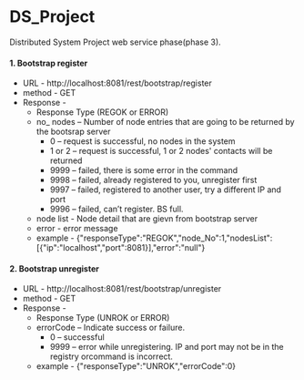 # DS_Project
Distributed System Project web service phase(phase 3). 

#### 1. Bootstrap register
  
  - URL - http://localhost:8081/rest/bootstrap/register
  - method - GET
  - Response - 
    - Response Type (REGOK or ERROR)
    - no_ nodes – Number of node entries that are going to be returned by the bootsrap server
        - 0 – request is successful, no nodes in the system
        - 1 or 2 – request is successful, 1 or 2 nodes' contacts will be returned
        - 9999 – failed, there is some error in the command
        - 9998 – failed, already registered to you, unregister first
        - 9997 – failed, registered to another user, try a different IP and port
        - 9996 – failed, can’t register. BS full.
    - node list - Node detail that are gievn from bootstrap server
    - error - error message
    - example - {"responseType":"REGOK","node_No":1,"nodesList":[{"ip":"localhost","port":8081}],"error":"null"}
        
#### 2. Bootstrap unregister

  - URL - http://localhost:8081/rest/bootstrap/unregister
  - method - GET
  - Response - 
    - Response Type (UNROK or ERROR)
    - errorCode – Indicate success or failure.
      - 0 – successful
      - 9999 – error while unregistering. IP and port may not be in the registry orcommand is incorrect.
    - example - {"responseType":"UNROK","errorCode":0}
            

